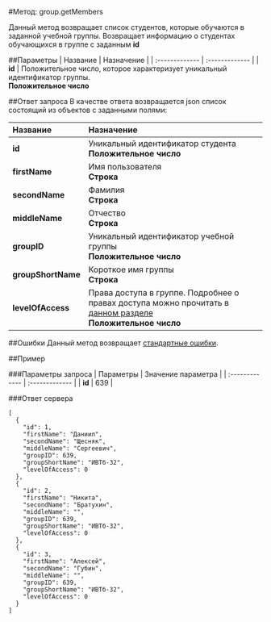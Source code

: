 #Метод: group.getMembers<a name="group.getMembers"/>

Данный метод возвращает список студентов, которые обучаются в заданной учебной группы.
Возвращает информацию о студентах обучающихся в группе с заданным **id**

##Параметры
| Название     | Назначение     |
| :------------- | :------------- |
| **id**       | Положительное число, которое характеризует уникальный идентификатор группы.  <br>**Положительное число**

##Ответ запроса
В качестве ответа возвращается json список состоящий из объектов с заданными полями:

| Название        | Назначение     |
| :------------- | :------------- |
|**id**               | Уникальный идентификатор студента<br>**Положительное число**
|**firstName**       | Имя пользователя<br>**Строка**
**secondName**      | Фамилия<br>**Строка**
**middleName**      | Отчество<br>**Строка**
**groupID** | Уникальный идентификатор учебной группы<br>**Положительное число**
**groupShortName** | Короткое имя группы<br>**Строка**
**levelOfAccess** | Права доступа в группе. Подробнее о правах доступа можно прочитать в [данном разделе](#levelOfAccess)<br>**Положительное число**


##Ошибки
Данный метод возвращает [стандартные ошибки](#errors).<br>

##Пример

###Параметры запроса
| Параметры | Значение параметра     |
| :------------- | :------------- |
| **id**       | 639       |

###Ответ сервера

```
[
  {
    "id": 1,
    "firstName": "Даниил",
    "secondName": "Щесняк",
    "middleName": "Сергеевич",
    "groupID": 639,
    "groupShortName": "ИВТб-32",
    "levelOfAccess": 0
  },
  {
    "id": 2,
    "firstName": "Никита",
    "secondName": "Братухин",
    "middleName": "",
    "groupID": 639,
    "groupShortName": "ИВТб-32",
    "levelOfAccess": 0
  },
  {
    "id": 3,
    "firstName": "Алексей",
    "secondName": "Губин",
    "middleName": "",
    "groupID": 639,
    "groupShortName": "ИВТб-32",
    "levelOfAccess": 0
  }
]
```
